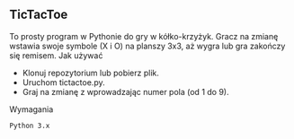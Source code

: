 ## TicTacToe

To prosty program w Pythonie do gry w kółko-krzyżyk. Gracz na zmianę wstawia swoje symbole (X i O) na planszy 3x3, aż wygra lub gra zakończy się remisem.
Jak używać

- Klonuj repozytorium lub pobierz plik.
- Uruchom tictactoe.py.
- Graj na zmianę z wprowadzając numer pola (od 1 do 9).

Wymagania

    Python 3.x
